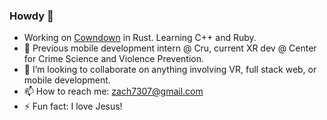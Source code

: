 ### Howdy 👋
- Working on [Cowndown](https://cowdown.net/) in Rust. Learning C++ and Ruby.
- 🔭 Previous mobile development intern @ Cru, current XR dev @ Center for Crime Science and Violence Prevention.
- 👯 I’m looking to collaborate on anything involving VR, full stack web, or mobile development.
- 📫 How to reach me: zach7307@gmail.com
- ⚡ Fun fact: I love Jesus!


